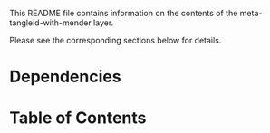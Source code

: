 This README file contains information on the contents of the meta-tangleid-with-mender layer.

Please see the corresponding sections below for details.

Dependencies
============


Table of Contents
=================



